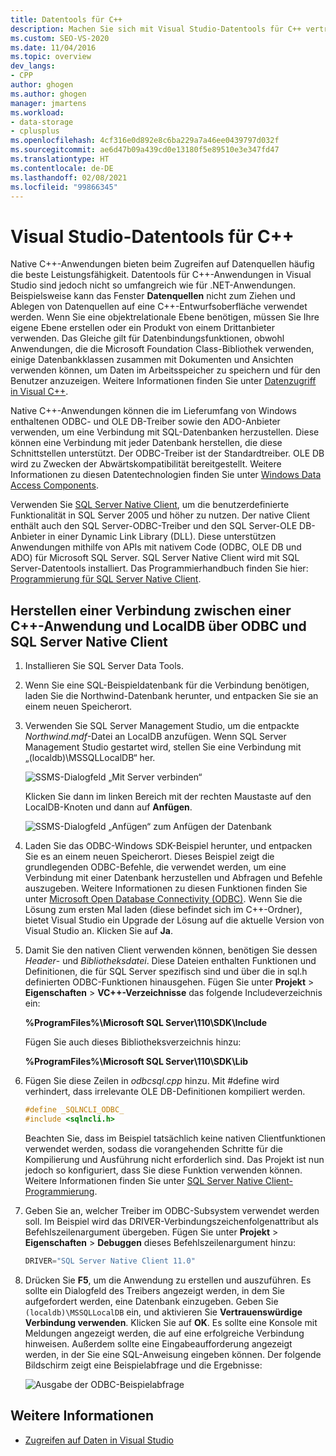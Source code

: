 ```yaml
---
title: Datentools für C++
description: Machen Sie sich mit Visual Studio-Datentools für C++ vertraut. Stellen Sie über ODBC und SQL Native Client von einer C++-Anwendung aus eine Verbindung mit LocalDB her.
ms.custom: SEO-VS-2020
ms.date: 11/04/2016
ms.topic: overview
dev_langs:
- CPP
author: ghogen
ms.author: ghogen
manager: jmartens
ms.workload:
- data-storage
- cplusplus
ms.openlocfilehash: 4cf316e0d892e8c6ba229a7a46ee0439797d032f
ms.sourcegitcommit: ae6d47b09a439cd0e13180f5e89510e3e347fd47
ms.translationtype: HT
ms.contentlocale: de-DE
ms.lasthandoff: 02/08/2021
ms.locfileid: "99866345"
---
```

# <a name="visual-studio-data-tools-for-c"></a>Visual Studio-Datentools für C++

Native C++-Anwendungen bieten beim Zugreifen auf Datenquellen häufig die beste Leistungsfähigkeit. Datentools für C++-Anwendungen in Visual Studio sind jedoch nicht so umfangreich wie für .NET-Anwendungen. Beispielsweise kann das Fenster **Datenquellen** nicht zum Ziehen und Ablegen von Datenquellen auf eine C++-Entwurfsoberfläche verwendet werden. Wenn Sie eine objektrelationale Ebene benötigen, müssen Sie Ihre eigene Ebene erstellen oder ein Produkt von einem Drittanbieter verwenden. Das Gleiche gilt für Datenbindungsfunktionen, obwohl Anwendungen, die die Microsoft Foundation Class-Bibliothek verwenden, einige Datenbankklassen zusammen mit Dokumenten und Ansichten verwenden können, um Daten im Arbeitsspeicher zu speichern und für den Benutzer anzuzeigen. Weitere Informationen finden Sie unter [Datenzugriff in Visual C++](/cpp/data/data-access-in-cpp).

Native C++-Anwendungen können die im Lieferumfang von Windows enthaltenen ODBC- und OLE DB-Treiber sowie den ADO-Anbieter verwenden, um eine Verbindung mit SQL-Datenbanken herzustellen. Diese können eine Verbindung mit jeder Datenbank herstellen, die diese Schnittstellen unterstützt. Der ODBC-Treiber ist der Standardtreiber. OLE DB wird zu Zwecken der Abwärtskompatibilität bereitgestellt. Weitere Informationen zu diesen Datentechnologien finden Sie unter [Windows Data Access Components](/previous-versions/windows/desktop/ms692897(v=vs.85)).

Verwenden Sie [SQL Server Native Client](/sql/relational-databases/native-client/sql-server-native-client), um die benutzerdefinierte Funktionalität in SQL Server 2005 und höher zu nutzen. Der native Client enthält auch den SQL Server-ODBC-Treiber und den SQL Server-OLE DB-Anbieter in einer Dynamic Link Library (DLL). Diese unterstützen Anwendungen mithilfe von APIs mit nativem Code (ODBC, OLE DB und ADO) für Microsoft SQL Server. SQL Server Native Client wird mit SQL Server-Datentools installiert. Das Programmierhandbuch finden Sie hier: [Programmierung für SQL Server Native Client](/sql/relational-databases/native-client/sql-server-native-client-programming).

## <a name="to-connect-to-localdb-through-odbc-and-sql-native-client-from-a-c-application"></a>Herstellen einer Verbindung zwischen einer C++-Anwendung und LocalDB über ODBC und SQL Server Native Client

1. Installieren Sie SQL Server Data Tools.

2. Wenn Sie eine SQL-Beispieldatenbank für die Verbindung benötigen, laden Sie die Northwind-Datenbank herunter, und entpacken Sie sie an einem neuen Speicherort.

3. Verwenden Sie SQL Server Management Studio, um die entpackte *Northwind.mdf*-Datei an LocalDB anzufügen. Wenn SQL Server Management Studio gestartet wird, stellen Sie eine Verbindung mit „(localdb)\MSSQLLocalDB“ her.

   ![SSMS-Dialogfeld „Mit Server verbinden“](../data-tools/media/raddata-ssms-connect-dialog.png)

   Klicken Sie dann im linken Bereich mit der rechten Maustaste auf den LocalDB-Knoten und dann auf **Anfügen**.

   ![SSMS-Dialogfeld „Anfügen“ zum Anfügen der Datenbank](../data-tools/media/raddata-ssms-attach-database.png)

4. Laden Sie das ODBC-Windows SDK-Beispiel herunter, und entpacken Sie es an einem neuen Speicherort. Dieses Beispiel zeigt die grundlegenden ODBC-Befehle, die verwendet werden, um eine Verbindung mit einer Datenbank herzustellen und Abfragen und Befehle auszugeben. Weitere Informationen zu diesen Funktionen finden Sie unter [Microsoft Open Database Connectivity (ODBC)](/sql/odbc/microsoft-open-database-connectivity-odbc). Wenn Sie die Lösung zum ersten Mal laden (diese befindet sich im C++-Ordner), bietet Visual Studio ein Upgrade der Lösung auf die aktuelle Version von Visual Studio an. Klicken Sie auf **Ja**.

5. Damit Sie den nativen Client verwenden können, benötigen Sie dessen *Header*- und *Bibliotheksdatei*. Diese Dateien enthalten Funktionen und Definitionen, die für SQL Server spezifisch sind und über die in sql.h definierten ODBC-Funktionen hinausgehen. Fügen Sie unter **Projekt** > **Eigenschaften** > **VC++-Verzeichnisse** das folgende Includeverzeichnis ein:

   **%ProgramFiles%\Microsoft SQL Server\110\SDK\Include**

   Fügen Sie auch dieses Bibliotheksverzeichnis hinzu:

   **%ProgramFiles%\Microsoft SQL Server\110\SDK\Lib**

6. Fügen Sie diese Zeilen in *odbcsql.cpp* hinzu. Mit #define wird verhindert, dass irrelevante OLE DB-Definitionen kompiliert werden.

   ```cpp
   #define _SQLNCLI_ODBC_
   #include <sqlncli.h>
   ```

    Beachten Sie, dass im Beispiel tatsächlich keine nativen Clientfunktionen verwendet werden, sodass die vorangehenden Schritte für die Kompilierung und Ausführung nicht erforderlich sind. Das Projekt ist nun jedoch so konfiguriert, dass Sie diese Funktion verwenden können. Weitere Informationen finden Sie unter [SQL Server Native Client-Programmierung](/sql/relational-databases/native-client/sql-server-native-client).

7. Geben Sie an, welcher Treiber im ODBC-Subsystem verwendet werden soll. Im Beispiel wird das DRIVER-Verbindungszeichenfolgenattribut als Befehlszeilenargument übergeben. Fügen Sie unter **Projekt** > **Eigenschaften** > **Debuggen** dieses Befehlszeilenargument hinzu:

   ```cpp
   DRIVER="SQL Server Native Client 11.0"
   ```

8. Drücken Sie **F5**, um die Anwendung zu erstellen und auszuführen. Es sollte ein Dialogfeld des Treibers angezeigt werden, in dem Sie aufgefordert werden, eine Datenbank einzugeben. Geben Sie `(localdb)\MSSQLLocalDB` ein, und aktivieren Sie **Vertrauenswürdige Verbindung verwenden**. Klicken Sie auf **OK**. Es sollte eine Konsole mit Meldungen angezeigt werden, die auf eine erfolgreiche Verbindung hinweisen. Außerdem sollte eine Eingabeaufforderung angezeigt werden, in der Sie eine SQL-Anweisung eingeben können. Der folgende Bildschirm zeigt eine Beispielabfrage und die Ergebnisse:

   ![Ausgabe der ODBC-Beispielabfrage](../data-tools/media/raddata-odbc-sample-query-output.png)

## <a name="see-also"></a>Weitere Informationen

- [Zugreifen auf Daten in Visual Studio](../data-tools/accessing-data-in-visual-studio.md)
